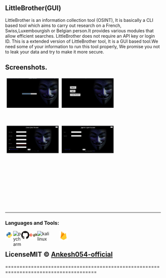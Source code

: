 ## LittleBrother(GUI)
LittleBrother is an information collection tool (OSINT), It is basically a CLI based tool which aims to carry out research on a French, Swiss,Luxembourgish
or Belgian person.It provides various modules that allow efficient searches. LittleBrother does not require an API key or login ID. This is a extended version
of LittleBrother tool, It is a GUI based tool.We need some of your information to run this tool properly, We promise you not to leak your data and try to make it more secure.

## Screenshots.
<img height="150" hspace="20"/>
    <img align="left" alt="Loading" width="300px" src="https://github.com/Ankesh054-official/LittleBrother-GUI-/blob/master/screenshots/Loading.png?raw=true" style="float: left; width: 33.33%; padding: 5px;"/>
    <img align="left" alt="decision" width="300px" src="https://github.com/Ankesh054-official/LittleBrother-GUI-/blob/master/screenshots/decisionscreen.png?raw=true" style="float: left; width: 33.33%; padding: 5px;" />
<br>
<img height="250" hspace="20"/>
    <img align="left" alt="createuser" width="300px" src="https://github.com/Ankesh054-official/LittleBrother-GUI-/blob/master/screenshots/createuser.png?raw=true" style="float: left; width: 33.33%; padding: 5px;"/>
    <img align="left" alt="Login"  width="300px" src="https://github.com/Ankesh054-official/LittleBrother-GUI-/blob/master/screenshots/loginuser.png?raw=true" style="float: left; width: 33.33%; padding: 5px;"/>

 
<br>
<br>
<hr>

### Languages and Tools:
<img align="left" alt="Python" width="26px" src="https://raw.githubusercontent.com/github/explore/80688e429a7d4ef2fca1e82350fe8e3517d3494d/topics/python/python.png" />
<img align="left" alt="pycharm" width="26px" src="https://banner2.cleanpng.com/20180617/hev/kisspng-pycharm-intellij-idea-jetbrains-integrated-develop-jbj-5b25ebbd21dbe9.7593892615292118371387.jpg" />
<img align="left" alt="GitHub" width="26px" src="https://raw.githubusercontent.com/github/explore/78df643247d429f6cc873026c0622819ad797942/topics/github/github.png" />
<img align="left" alt="Git" width="26px" src="https://raw.githubusercontent.com/github/explore/78df643247d429f6cc873026c0622819ad797942/topics/git/git.png" />
<img align="left" alt="kali linux" width="70" src="https://www.kali.org/wp-content/uploads/2015/09/kali-2.0-website-logo.png" />
<img align="left" alt="Firebase" width="30" src="https://raw.githubusercontent.com/github/explore/80688e429a7d4ef2fca1e82350fe8e3517d3494d/topics/firebase/firebase.png" />


<br>
<br>


## LicenseMIT © [Ankesh054-official](https://github.com/Ankesh054-official)
======================================================================================



